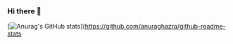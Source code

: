 ### Hi there 👋

[![Anurag's GitHub stats](https://github-readme-stats.vercel.app/api?username=ahnseongeun)](https://github.com/anuraghazra/github-readme-stats

<!--
**ahnseongeun/ahnseongeun** is a ✨ _special_ ✨ repository because its `README.md` (this file) appears on your GitHub profile.

Here are some ideas to get you started:

- 🔭 I’m currently working on ...
- 🌱 I’m currently learning ...
- 👯 I’m looking to collaborate on ...
- 🤔 I’m looking for help with ...
- 💬 Ask me about ...
- 📫 How to reach me: ...
- 😄 Pronouns: ...
- ⚡ Fun fact: ...
-->
